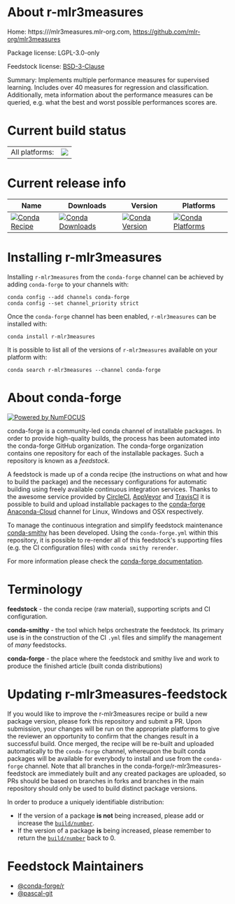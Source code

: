 About r-mlr3measures
====================

Home: https:///mlr3measures.mlr-org.com, https://github.com/mlr-org/mlr3measures

Package license: LGPL-3.0-only

Feedstock license: [BSD-3-Clause](https://github.com/conda-forge/r-mlr3measures-feedstock/blob/master/LICENSE.txt)

Summary: Implements multiple performance measures for supervised learning.  Includes over 40 measures for regression and classification. Additionally, meta information about the performance measures can be queried, e.g. what the best and worst possible performances scores are.

Current build status
====================


<table><tr><td>All platforms:</td>
    <td>
      <a href="https://dev.azure.com/conda-forge/feedstock-builds/_build/latest?definitionId=11730&branchName=master">
        <img src="https://dev.azure.com/conda-forge/feedstock-builds/_apis/build/status/r-mlr3measures-feedstock?branchName=master">
      </a>
    </td>
  </tr>
</table>

Current release info
====================

| Name | Downloads | Version | Platforms |
| --- | --- | --- | --- |
| [![Conda Recipe](https://img.shields.io/badge/recipe-r--mlr3measures-green.svg)](https://anaconda.org/conda-forge/r-mlr3measures) | [![Conda Downloads](https://img.shields.io/conda/dn/conda-forge/r-mlr3measures.svg)](https://anaconda.org/conda-forge/r-mlr3measures) | [![Conda Version](https://img.shields.io/conda/vn/conda-forge/r-mlr3measures.svg)](https://anaconda.org/conda-forge/r-mlr3measures) | [![Conda Platforms](https://img.shields.io/conda/pn/conda-forge/r-mlr3measures.svg)](https://anaconda.org/conda-forge/r-mlr3measures) |

Installing r-mlr3measures
=========================

Installing `r-mlr3measures` from the `conda-forge` channel can be achieved by adding `conda-forge` to your channels with:

```
conda config --add channels conda-forge
conda config --set channel_priority strict
```

Once the `conda-forge` channel has been enabled, `r-mlr3measures` can be installed with:

```
conda install r-mlr3measures
```

It is possible to list all of the versions of `r-mlr3measures` available on your platform with:

```
conda search r-mlr3measures --channel conda-forge
```


About conda-forge
=================

[![Powered by NumFOCUS](https://img.shields.io/badge/powered%20by-NumFOCUS-orange.svg?style=flat&colorA=E1523D&colorB=007D8A)](http://numfocus.org)

conda-forge is a community-led conda channel of installable packages.
In order to provide high-quality builds, the process has been automated into the
conda-forge GitHub organization. The conda-forge organization contains one repository
for each of the installable packages. Such a repository is known as a *feedstock*.

A feedstock is made up of a conda recipe (the instructions on what and how to build
the package) and the necessary configurations for automatic building using freely
available continuous integration services. Thanks to the awesome service provided by
[CircleCI](https://circleci.com/), [AppVeyor](https://www.appveyor.com/)
and [TravisCI](https://travis-ci.com/) it is possible to build and upload installable
packages to the [conda-forge](https://anaconda.org/conda-forge)
[Anaconda-Cloud](https://anaconda.org/) channel for Linux, Windows and OSX respectively.

To manage the continuous integration and simplify feedstock maintenance
[conda-smithy](https://github.com/conda-forge/conda-smithy) has been developed.
Using the ``conda-forge.yml`` within this repository, it is possible to re-render all of
this feedstock's supporting files (e.g. the CI configuration files) with ``conda smithy rerender``.

For more information please check the [conda-forge documentation](https://conda-forge.org/docs/).

Terminology
===========

**feedstock** - the conda recipe (raw material), supporting scripts and CI configuration.

**conda-smithy** - the tool which helps orchestrate the feedstock.
                   Its primary use is in the construction of the CI ``.yml`` files
                   and simplify the management of *many* feedstocks.

**conda-forge** - the place where the feedstock and smithy live and work to
                  produce the finished article (built conda distributions)


Updating r-mlr3measures-feedstock
=================================

If you would like to improve the r-mlr3measures recipe or build a new
package version, please fork this repository and submit a PR. Upon submission,
your changes will be run on the appropriate platforms to give the reviewer an
opportunity to confirm that the changes result in a successful build. Once
merged, the recipe will be re-built and uploaded automatically to the
`conda-forge` channel, whereupon the built conda packages will be available for
everybody to install and use from the `conda-forge` channel.
Note that all branches in the conda-forge/r-mlr3measures-feedstock are
immediately built and any created packages are uploaded, so PRs should be based
on branches in forks and branches in the main repository should only be used to
build distinct package versions.

In order to produce a uniquely identifiable distribution:
 * If the version of a package **is not** being increased, please add or increase
   the [``build/number``](https://docs.conda.io/projects/conda-build/en/latest/resources/define-metadata.html#build-number-and-string).
 * If the version of a package **is** being increased, please remember to return
   the [``build/number``](https://docs.conda.io/projects/conda-build/en/latest/resources/define-metadata.html#build-number-and-string)
   back to 0.

Feedstock Maintainers
=====================

* [@conda-forge/r](https://github.com/conda-forge/r/)
* [@pascal-git](https://github.com/pascal-git/)

